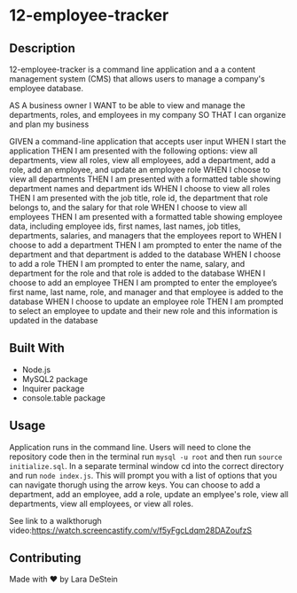 # 12-employee-tracker

## Description

12-employee-tracker is a command line application and a a content management system (CMS) that allows users to manage a company's employee database. 

AS A business owner
I WANT to be able to view and manage the departments, roles, and employees in my company
SO THAT I can organize and plan my business

GIVEN a command-line application that accepts user input
WHEN I start the application
THEN I am presented with the following options: view all departments, view all roles, view all employees, add a department, add a role, add an employee, and update an employee role
WHEN I choose to view all departments
THEN I am presented with a formatted table showing department names and department ids
WHEN I choose to view all roles
THEN I am presented with the job title, role id, the department that role belongs to, and the salary for that role
WHEN I choose to view all employees
THEN I am presented with a formatted table showing employee data, including employee ids, first names, last names, job titles, departments, salaries, and managers that the employees report to
WHEN I choose to add a department
THEN I am prompted to enter the name of the department and that department is added to the database
WHEN I choose to add a role
THEN I am prompted to enter the name, salary, and department for the role and that role is added to the database
WHEN I choose to add an employee
THEN I am prompted to enter the employee’s first name, last name, role, and manager and that employee is added to the database
WHEN I choose to update an employee role
THEN I am prompted to select an employee to update and their new role and this information is updated in the database 


## Built With

* Node.js
* MySQL2 package
* Inquirer package
* console.table package


## Usage

Application runs in the command line. Users will need to clone the repository code then in the terminal run `mysql -u root` and then run `source initialize.sql`. In a separate terminal window cd into the correct directory and run `node index.js`. This will prompt you with a list of options that you can navigate thorugh using the arrow keys. You can choose to add a department, add an employee, add a role, update an emplyee's role, view all departments, view all employees, or view all roles. 

See link to a walkthorugh video:https://watch.screencastify.com/v/f5yFgcLdqm28DAZoufzS


## Contributing
Made with &hearts; by Lara DeStein
